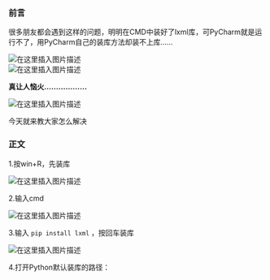 ###  前言

很多朋友都会遇到这样的问题，明明在CMD中装好了lxml库，可PyCharm就是运行不了，用PyCharm自己的装库方法却装不上库……

![在这里插入图片描述](https://img.jbzj.com/file_images/article/202012/2020122215064563.png)  
![在这里插入图片描述](https://img.jbzj.com/file_images/article/202012/2020122215064564.png)

**真让人恼火………………**

![在这里插入图片描述](https://img.jbzj.com/file_images/article/202012/2020122215064565.png)

今天就来教大家怎么解决

###  正文

1.按win+R，先装库

![在这里插入图片描述](https://img.jbzj.com/file_images/article/202012/2020122215064666.png)

2.输入cmd

![在这里插入图片描述](https://img.jbzj.com/file_images/article/202012/2020122215064667.png)

3.输入 ` pip install lxml ` ，按回车装库

![在这里插入图片描述](https://img.jbzj.com/file_images/article/202012/2020122215064668.png)

4.打开Python默认装库的路径：

